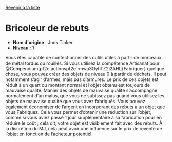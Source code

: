 [Revenir à la liste](..)

# Bricoleur de rebuts

 * **Nom d'origine** : Junk Tinker
 * **Niveau** : 1


<p>Vous êtes capable de confectionner des outils utiles à partir de morceaux de métal tordus ou rouillés. Si vous utilisez la compétence Artisanat pour @Compendium[pf2e.actionspf2e.rmwa3OyhTZ2i2AHl]{Fabriquer} quelque chose, vous pouvez créer des objets de niveau 0 à partir de déchets. Il peut notamment s’agir d’armes, mais pas d’armures. Le prix de ces objets est réduit à un quart du montant normal et l’objet obtenu est toujours de mauvaise qualité. Manier des objets de mauvaise qualité s’accompagne normalement d’un malus, que vous ne subissez pas quand vous utilisez les objets de mauvaise qualité que vous avez fabriqués. Vous pouvez également économiser de l’argent en incorporant des rebuts à un objet que vous Fabriquez. Cela vous permet d’obtenir une réduction sur l’objet, comme si vous aviez passé 1 jour supplémentaire à sa fabrication pour en réduire le coût ; cela dit, votre objet est visiblement fait avec des rebuts. À la discrétion du MJ, cela peut avoir une influence sur le prix de revente de l’objet en fonction de l’acheteur potentiel.</p>